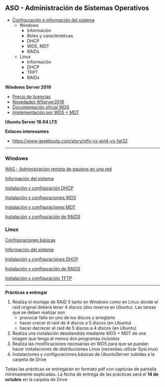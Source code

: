 
<a name="indice"></a>
## ASO - Administración de Sistemas Operativos
 - [Configuración e información del sistema](#tema1)
	 - Windows
		 - Información
		 - Roles y características
		 - DHCP
		 - WDS, MDT
		 - RAIDs
	 - Linux
		 - Información
		 - DHCP
		 - TFPT
		 - RAIDs

**Windows Server 2019**

- <a href="https://www.microsoft.com/es-es/cloud-platform/windows-server-pricing">Precio de licencias</a>
- <a href="https://docs.microsoft.com/es-es/windows-server/get-started-19/whats-new-19">Novedades WServer2019</a>
- <a href="https://social.technet.microsoft.com/wiki/contents/articles/15720.instalacion-y-configuracion-basica-de-windows-deployment-services-en-server-2012-es-es.aspx">Documentación oficial WDS</a>
- <a href="https://docs.microsoft.com/es-es/windows/deployment/deploy-windows-mdt/deploy-a-windows-10-image-using-mdt">Implementación por WDS + MDT</a>

**Ubuntu Server 18.04 LTS**



**Enlaces interesantes**

- https://www.geekboots.com/story/ntfs-vs-ext4-vs-fat32

*****

### Windows

<a href="https://docs.microsoft.com/es-es/windows-server/manage/windows-admin-center/understand/what-is">WAS - Administración remota de equipos en una red</a>

<a href="http://www.developandsys.es/informacion-del-sistema-wserver/">Información del sistema</a>

<a href="http://www.developandsys.es/dhcp-windows-server/">Instalación y configuración DHCP</a>

<a href="http://www.developandsys.es/servicio-implementacion-wds">Instalación y configuraciones WDS</a>

<a href="http://www.developandsys.es/mdt-imagenes-personalizadas/">Instalación y configuraciones MDT</a>

<a href="http://www.developandsys.es/aseguramiento-la-informacion/">Instalación y configuración de RAIDS</a>



### Linux

<a href="http://www.developandsys.es/configuraciones-basicas-linux/">Configuraciones básicas</a>

<a href="http://www.developandsys.es/informacion-del-sistema-userver/">Información del sistema</a>

<a href="http://www.developandsys.es/dhcp-ubuntu-server/">Instalación y configuraciones DHCP</a>

<a href="http://www.developandsys.es/aseguramiento-la-informacion/">Instalación y configuración de RAIDS</a>

<a href="http://www.developandsys.es/servidor-tfpt-ubuntu/">Instalación y configuración TFTP</a>

****

**Prácticas a entregar**

1. Realiza el montaje de RAID 5 tanto en Windows como en Linux donde el raid original deberá tener 4 discos (dos reserva en Ubuntu). Las tareas que se deben realizar son
	- provocar fallo en uno de los discos y arreglarlo
	- hacer crecer el raid de 4 discos a 5 discos (en Ubuntu)
	- hacer decrecer el raid de 5 discos a 4 discos (en Ubuntu)
2. Realiza una instalación desatendida mediante WDS + MDT de una imagen que tenga al menos dos programas incluidos
3. Realiza las modificaciones necesarias en WDS para que se puedan hacer instalaciones de distribuciones Linux (necesitas utilizar SysLinux<a href="https://wiki.syslinux.org/wiki/index.php?title=WDSLINUX"></a>)
4. Instalaciones y configuraciones básicas de UbuntuServer subidas a la carpeta de Drive

Todas las prácticas se entregarán en formato pdf con capturas de pantalla mínimamente explicadas. La fecha de entrega de las prácticas será el **14 de octubre** en la carpeta de Drive
